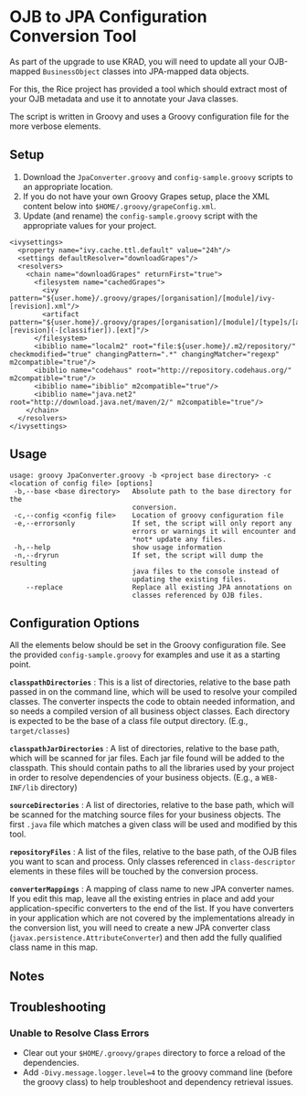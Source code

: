 OJB to JPA Configuration Conversion Tool
========================================

As part of the upgrade to use KRAD, you will need to update all your OJB-mapped `BusinessObject` classes into JPA-mapped data objects.

For this, the Rice project has provided a tool which should extract most of your OJB metadata and use it to annotate your Java classes.

The script is written in Groovy and uses a Groovy configuration file for the more verbose elements.

## Setup

1. Download the `JpaConverter.groovy` and `config-sample.groovy` scripts to an appropriate location.
2. If you do not have your own Groovy Grapes setup, place the XML content below into `$HOME/.groovy/grapeConfig.xml`.
3. Update (and rename) the `config-sample.groovy` script with the appropriate values for your project.

```
<ivysettings>
  <property name="ivy.cache.ttl.default" value="24h"/>
  <settings defaultResolver="downloadGrapes"/>
  <resolvers>
    <chain name="downloadGrapes" returnFirst="true">
      <filesystem name="cachedGrapes">
        <ivy pattern="${user.home}/.groovy/grapes/[organisation]/[module]/ivy-[revision].xml"/>
        <artifact pattern="${user.home}/.groovy/grapes/[organisation]/[module]/[type]s/[artifact]-[revision](-[classifier]).[ext]"/>
      </filesystem>
      <ibiblio name="localm2" root="file:${user.home}/.m2/repository/" checkmodified="true" changingPattern=".*" changingMatcher="regexp" m2compatible="true"/>
      <ibiblio name="codehaus" root="http://repository.codehaus.org/" m2compatible="true"/>
      <ibiblio name="ibiblio" m2compatible="true"/>
      <ibiblio name="java.net2" root="http://download.java.net/maven/2/" m2compatible="true"/>
    </chain>
  </resolvers>
</ivysettings>
```

## Usage

```
usage: groovy JpaConverter.groovy -b <project base directory> -c <location of config file> [options]
 -b,--base <base directory>   Absolute path to the base directory for the
                              conversion.
 -c,--config <config file>    Location of groovy configuration file
 -e,--errorsonly              If set, the script will only report any
                              errors or warnings it will encounter and
                              *not* update any files.
 -h,--help                    show usage information
 -n,--dryrun                  If set, the script will dump the resulting
                              java files to the console instead of
                              updating the existing files.
    --replace                 Replace all existing JPA annotations on
                              classes referenced by OJB files.
```

## Configuration Options

All the elements below should be set in the Groovy configuration file.  See the provided `config-sample.groovy` for examples and use it as a starting point.

**`classpathDirectories`** : This is a list of directories, relative to the base path passed in on the command line, which will be used to resolve your compiled classes.  The converter inspects the code to obtain needed information, and so needs a compiled version of all business object classes.  Each directory is expected to be the base of a class file output directory.  (E.g., `target/classes`)

**`classpathJarDirectories`** : A list of directories, relative to the base path, which will be scanned for jar files.  Each jar file found will be added to the classpath.  This should contain paths to all the libraries used by your project in order to resolve dependencies of your business objects.  (E.g., a `WEB-INF/lib` directory)

**`sourceDirectories`** :  A list of directories, relative to the base path, which will be scanned for the matching source files for your business objects.  The first `.java` file which matches a given class will be used and modified by this tool.

**`repositoryFiles`** : A list of the files, relative to the base path, of the OJB files you want to scan and process.  Only classes referenced in `class-descriptor` elements in these files will be touched by the conversion process.

**`converterMappings`** : A mapping of class name to new JPA converter names.  If you edit this map, leave all the existing entries in place and add your application-specific converters to the end of the list.  If you have converters in your application which are not covered by the implementations already in the conversion list, you will need to create a new JPA converter class (`javax.persistence.AttributeConverter`) and then add the fully qualified class name in this map.

## Notes

## Troubleshooting

### Unable to Resolve Class Errors

* Clear out your `$HOME/.groovy/grapes` directory to force a reload of the dependencies.
* Add `-Divy.message.logger.level=4` to the groovy command line (before the groovy class) to help troubleshoot and dependency retrieval issues.